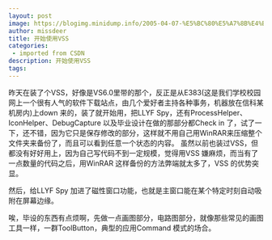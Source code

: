 ```yaml
---
layout: post
image: https://blogimg.minidump.info/2005-04-07-%E5%BC%80%E5%A7%8B%E4%BD%BF%E7%94%A8VSS.md
author: missdeer
title: 开始使用VSS
categories: 
 - imported from CSDN
description: 开始使用VSS
tags: 
---
```


昨天在装了个VSS，好像是VS6.0里带的那个，反正是从E383(这是我们学校校园网上一个很有人气的软件下载站点，由几个爱好者主持各种事务，机器放在信科某机房内)上down 来的，装了就开始用，把LLYF Spy，还有ProcessHelper、IconHelper、DebugCapture 以及毕业设计在做的那部分都Check in 了，试了一下，还不错，因为它只是保存修改的部分，这样就不用自己用WinRAR来压缩整个文件夹来备份了，而且可以看到任意一个状态的内容。
虽然以前也装过VSS，但都没有好好用上，因为自己写代码不到一定规模，觉得用VSS 嫌麻烦，而当有了一点数量的代码之后，用WinRAR 这样备份的方法弊端就太多了，VSS 的优势突显。

然后，给LLYF Spy 加进了磁性窗口功能，也就是主窗口能在某个特定时刻自动吸附在屏幕边缘。

唉，毕设的东西有点烦啊，先做一点画图部分，电路图部分，就像那些常见的画图工具一样，一群ToolButton，典型的应用Command 模式的场合。
